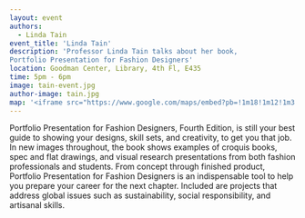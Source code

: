 ```yaml
---
layout: event
authors:
  - Linda Tain
event_title: 'Linda Tain'
description: 'Professor Linda Tain talks about her book,
Portfolio Presentation for Fashion Designers'
location: Goodman Center, Library, 4th Fl, E435
time: 5pm - 6pm
image: tain-event.jpg
author-image: tain.jpg
map: '<iframe src="https://www.google.com/maps/embed?pb=!1m18!1m12!1m3!1d3022.707284603599!2d-73.99667478412604!3d40.74646604344223!2m3!1f0!2f0!3f0!3m2!1i1024!2i768!4f13.1!3m3!1m2!1s0x89c259a553e272f1%3A0x9a8fe3f0b2bf1474!2sShirley+A.+Goodman+Resource+Center%2C+Fashion+Institute+of+Technology%2C+227+W+27th+St%2C+New+York%2C+NY+10001!5e0!3m2!1sen!2sus!4v1546455243331" width="600" height="450" frameborder="0" style="border:0" allowfullscreen></iframe>'
---
```

Portfolio Presentation for Fashion Designers, Fourth Edition, is still your best guide to showing your designs, skill sets, and creativity, to get you that job. In new images throughout, the book shows examples of croquis books, spec and flat drawings, and visual research presentations from both fashion professionals and students. From concept through finished product, Portfolio Presentation for Fashion Designers is an indispensable tool to help you prepare your career for the next chapter. Included are projects that address global issues such as sustainability, social responsibility, and artisanal skills.
